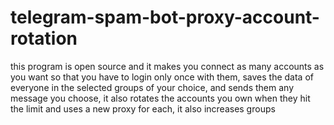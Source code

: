 # telegram-spam-bot-proxy-account-rotation
this program is open source and it makes you connect as many accounts as you want so that you have to login only once with them, saves the data of everyone in the selected groups of your choice, and sends them any message you choose, it also rotates the accounts you own when they hit the limit and uses a new proxy for each, it also increases groups
